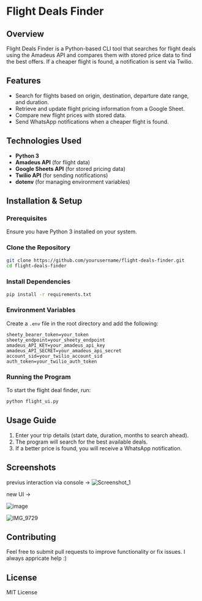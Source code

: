 # Flight Deals Finder

## Overview
Flight Deals Finder is a Python-based CLI tool that searches for flight deals using the Amadeus API and compares them with stored price data to find the best offers. If a cheaper flight is found, a notification is sent via Twilio.

## Features
- Search for flights based on origin, destination, departure date range, and duration.
- Retrieve and update flight pricing information from a Google Sheet.
- Compare new flight prices with stored data.
- Send WhatsApp notifications when a cheaper flight is found.

## Technologies Used
- **Python 3**
- **Amadeus API** (for flight data)
- **Google Sheets API** (for stored pricing data)
- **Twilio API** (for sending notifications)
- **dotenv** (for managing environment variables)

## Installation & Setup
### Prerequisites
Ensure you have Python 3 installed on your system.

### Clone the Repository
```bash
git clone https://github.com/yourusername/flight-deals-finder.git
cd flight-deals-finder
```

### Install Dependencies
```bash
pip install -r requirements.txt
```

### Environment Variables
Create a `.env` file in the root directory and add the following:
```
sheety_bearer_token=your_token
sheety_endpoint=your_sheety_endpoint
amadeus_API_KEY=your_amadeus_api_key
amadeus_API_SECRET=your_amadeus_api_secret
account_sid=your_twilio_account_sid
auth_token=your_twilio_auth_token
```

### Running the Program
To start the flight deal finder, run:
```bash
python flight_ui.py
```

## Usage Guide
1. Enter your trip details (start date, duration, months to search ahead).
2. The program will search for the best available deals.
3. If a better price is found, you will receive a WhatsApp notification.

## Screenshots
previus interaction via console ->
![Screenshot_1](https://github.com/user-attachments/assets/7b4c7b20-5f7c-4078-9e3b-00ee12543959)

new UI -> 

![image](https://github.com/user-attachments/assets/63e16ed6-c18a-428c-8a58-abcb3d186084)


![IMG_9729](https://github.com/user-attachments/assets/76ec0a63-9b8a-47d4-b4ad-be7d904620b6)


## Contributing
Feel free to submit pull requests to improve functionality or fix issues. I always appricate help :)

## License
MIT License

